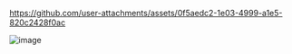 

https://github.com/user-attachments/assets/0f5aedc2-1e03-4999-a1e5-820c2428f0ac

![image](https://github.com/user-attachments/assets/d1574d96-f460-460a-9a23-f39ae9db7550)
